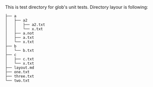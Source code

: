 This is test directory for glob's unit tests.
Directory layour is following:

	├── a
	│   ├── a2
	│   │   ├── a2.txt
	│   │   └── x.txt
	│   ├── a.not
	│   ├── a.txt
	│   └── x.txt
	├── b
	│   └── b.txt
	├── c
	│   ├── c.txt
	│   └── x.txt
	├── layout.md
	├── one.txt
	├── three.txt
	└── two.txt
